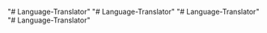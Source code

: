"# Language-Translator" 
"# Language-Translator" 
"# Language-Translator" 
"# Language-Translator" 
